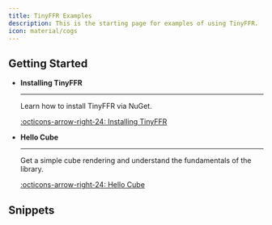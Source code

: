 ```yaml
---
title: TinyFFR Examples
description: This is the starting page for examples of using TinyFFR.
icon: material/cogs
---
```


## Getting Started

<div class="grid cards" markdown>

-   __Installing TinyFFR__

    ---

    Learn how to install TinyFFR via NuGet.

    [:octicons-arrow-right-24: Installing TinyFFR](installing.md)

-   __Hello Cube__

    ---

    Get a simple cube rendering and understand the fundamentals of the library.

    [:octicons-arrow-right-24: Hello Cube](hello_cube.md)

</div>

## Snippets